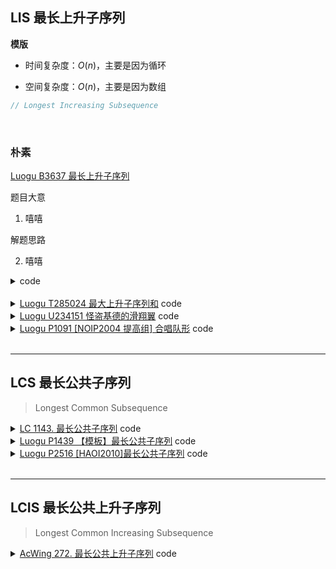 ## LIS 最长上升子序列



**模版**

* 时间复杂度：$O(n)$，主要是因为循环

* 空间复杂度：$O(n)$，主要是因为数组


```cpp
// Longest Increasing Subsequence

```

<br>

### 朴素

<a href="https://www.luogu.com.cn/problem/B3637" target="_blank">Luogu B3637 最长上升子序列</a>

题目大意

1. 嘻嘻

解题思路

2. 嘻嘻

<details><summary>code</summary>

```cpp
#include <iostream>
using namespace std;

const int N = 5e3 + 10;

int a[N], dp[N];  // dp[i] 以 a[i] 作为结尾的子序列长度
int n;

int main() {
  cin >> n;
  for (int i = 1; i <= n; i++) cin >> a[i];
  for (int i = 1; i <= n; i++) {
    dp[i] = 1;
    for (int j = 1; j < i; j++) {  // a[i] 与 a[j] 比较
      if (a[i] > a[j]) dp[i] = max(dp[i], dp[j] + 1);
    }
    dp[0] = max(dp[0], dp[i]);
  }
  cout << dp[0];
  return 0;
}
```

```cpp
#include <iostream>
#include <algorithm>
using namespace std;

const int N=1e6+10;
int a[N];  
int dp[N]; // 长度为 i 结尾的最长子序列，结尾是dp[i]

int main(){
    int n;
    cin>>n;
    for(int i=1; i<=n; i++) 
        scanf("%d", &a[i]);
    
    dp[1]=a[1]; // 长度为1的子序列，结尾是第一个数
    int res=1;  // 当前最长子序列长度为 1
    
    for(int i=2; i<=n; i++)
        if(a[i]>dp[res])    // 如果 下个数 比 结尾大，子序列长度增加
            dp[++res]=a[i];
        else                // 反之，这个数可以更新更短的序列结尾
            *lower_bound(dp+1, dp+1+res, a[i])=a[i];
    
    cout<<res;
    
    return 0;
}
```

</details>

<br>


<details><summary><a href="https://www.luogu.com.cn/problem/T285024" target="_blank">Luogu T285024 最大上升子序列和</a> code</summary>

```cpp
#include <iostream>
using namespace std;

const int N=1e4+10;

int a[N], dp[N];
int n;

int main(){
    cin>>n;
    for(int i=1; i<=n; i++) cin>>a[i];
    for(int i=1; i<=n; i++){
        dp[i]=a[i]; // 和
        for(int j=1; j<i; j++)
            if( a[i] > a[j] )
                dp[i] = max(dp[i], dp[j] + a[i]);   // 和
            *dp = max(*dp, dp[i]);
            
    }
    cout<<(*dp);

    return 0;
}
```
</details>


<details><summary><a href="https://www.luogu.com.cn/problem/U234151" target="_blank">Luogu U234151 怪盗基德的滑翔翼</a> code</summary>

```cpp
#include <iostream>
#include <cstring>
using namespace std;

const int N=1e2+10;

int a[N], dp[N];
int n;

void solve(){
    memset(a, 0, sizeof a);
    memset(dp, 0, sizeof dp);
    cin>>n;
    for(int i=1; i<=n; i++) scanf("%d", a+i);

    for(int i=1; i<=n; i++){
        dp[i]=1;
        for(int j=1; j<i; j++)
            if( a[i] < a[j] )
                dp[i] = max(dp[i], dp[j]+1);
        *a = max(*a, dp[i]);
    }

    memset(dp, 0, sizeof dp);
    for(int i=n; i>=1; i--){
        dp[i]=1;
        for(int j=n; j>i; j--)
            if( a[i] < a[j] )
                dp[i] = max(dp[i], dp[j]+1);
        *a = max(*a, dp[i]);
    }

    cout<<*a<<"\n";

    return ;
}

int main(){
    int T; cin>>T;
    while(T--) solve();
    return 0;
}
```
</details>


<details><summary><a href="https://www.luogu.com.cn/problem/P1091" target="_blank">Luogu P1091 [NOIP2004 提高组] 合唱队形</a> code</summary>

```cpp
#include <stdio.h>

const int N=110;

int a[N], dp[N], dp2[N];
int n;

int main(){
    scanf("%d", &n);
    for(int i=1; i<=n; i++) scanf("%d", a+i);
    
    // 最长上升子序列
    for(int i=1; i<=n; i++){
        dp[i]=1;
        for(int j=1; j<i; j++)
            if(a[i]>a[j]) dp[i] = dp[i] > dp[j]+1 ? dp[i] : dp[j]+1;
    }
    
    // 最长下降子序列
    for(int i=n; i>=1; i--){
        dp2[i]=1;
        for(int j=n; j>i; j--)
            if(a[i]>a[j]) dp2[i] = dp2[i]> dp2[j]+1 ? dp2[i] : dp2[j]+1;
            
        *dp = *dp > dp[i]+dp2[i]-1 ? *dp : dp[i]+dp2[i]-1;
    }

    printf("%d", n-*dp);
    return 0;
}
```
</details>



<br>

--- 

## LCS 最长公共子序列

> Longest Common Subsequence


<details><summary><a href="https://leetcode.cn/problems/longest-common-subsequence/" target="_blank">LC 1143. 最长公共子序列</a> code</summary>

```cpp
class Solution {
public:
    int longestCommonSubsequence(string a, string b) {
        int A = a.size(), B = b.size();
        a = " " + a, b = " " + b; 
        int dp[1010][1010]={0};
        for(int i=1; i<=A; i++)
            for(int j=1; j<=B; j++){
                dp[i][j] = max(dp[i-1][j], dp[i][j-1]);
                if(a[i] == b[j]) 
                    dp[i][j] = max(dp[i][j], dp[i-1][j-1]+1);
            }
        return dp[A][B];
    }
};
```
</details>


<details><summary><a href="https://www.luogu.com.cn/problem/P1439" target="_blank">Luogu P1439 【模板】最长公共子序列</a> code</summary>

```cpp
#include <iostream>
#include <map>
using namespace std;

const int N=1e5+10;

int a[N], dp[N], n, res=1;  // 当前最长子序列长度为 1
map<int, int> hs;

int main(){
    cin>>n;
    for(int i=1; i<=n; i++) scanf("%d", a+i), hs[ a[i] ] = i;   // 某某数字对应第几位
    for(int i=1; i<=n; i++) scanf("%d", a+i), a[i] = hs[ a[i] ];// 给换回去

    dp[1]=a[1]; // 长度为1的子序列，结尾是第一个数
    for(int i=2; i<=n; i++)
        if(a[i]>dp[res])    // 如果 下个数 比 结尾大，子序列长度增加
            dp[++res]=a[i];
        else                // 反之，这个数可以更新更短的序列结尾
            *lower_bound(dp+1, dp+1+res, a[i])=a[i];
    
    cout<<res;
    return 0;
}
```
</details>


<details><summary><a href="https://www.luogu.com.cn/problem/P2516" target="_blank">Luogu P2516 [HAOI2010]最长公共子序列</a> code</summary>

```cpp

```
</details>


<br>

--- 

## LCIS 最长公共上升子序列

> Longest Common Increasing Subsequence



<details><summary><a href="https://www.acwing.com/problem/content/274/" target="_blank">AcWing 272. 最长公共上升子序列</a> code</summary>

```cpp

```
</details>


